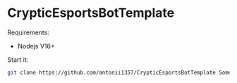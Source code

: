 # CrypticEsportsBotTemplate
Requirements:
- Nodejs V16+

Start it:
```bash
git clone https://github.com/antonii1357/CrypticEsportsBotTemplate SomeFolder && cd SomeFolder && npm i && node .
```
